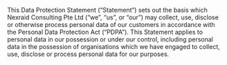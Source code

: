 This Data Protection Statement (“Statement”) sets out the basis which Nexraid Consulting Pte Ltd (“we”, “us”, or “our”) may collect, use, disclose or otherwise process personal data of our customers in accordance with the Personal Data Protection Act (“PDPA”). This Statement applies to personal data in our possession or under our control, including personal data in the possession of organisations which we have engaged to collect, use, disclose or process personal data for our purposes.